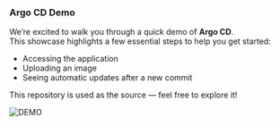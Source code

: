 ### Argo CD Demo

We’re excited to walk you through a quick demo of **Argo CD**.  
This showcase highlights a few essential steps to help you get started:

- Accessing the application  
- Uploading an image  
- Seeing automatic updates after a new commit  

This repository is used as the source — feel free to explore it!  

![DEMO](./files/demo.gif)